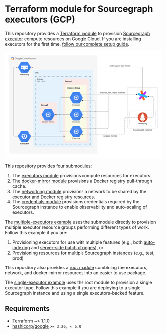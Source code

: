 # Terraform module for Sourcegraph executors (GCP)

This repository provides a [Terraform module](https://learn.hashicorp.com/tutorials/terraform/module-use?in=terraform/modules) to provision [Sourcegraph executor](https://docs.sourcegraph.com/admin/executors) compute resources on Google Cloud. If you are installing executors for the first time, [follow our complete setup guide](https://docs.sourcegraph.com/admin/deploy_executors).

![Infrastructure overview](https://raw.githubusercontent.com/sourcegraph/terraform-google-executors/master/images/infrastructure.png)

This repository provides four submodules:

1. The [executors module](https://registry.terraform.io/modules/sourcegraph/executors/google/0.0.28/submodules/executors) provisions compute resources for executors.
1. The [docker-mirror module](https://registry.terraform.io/modules/sourcegraph/executors/google/0.0.28/submodules/docker-mirror) provisions a Docker registry pull-through cache.
1. The [networking module](https://registry.terraform.io/modules/sourcegraph/executors/google/0.0.28/submodules/networking) provisions a network to be shared by the executor and Docker registry resources.
1. The [credentials module](https://registry.terraform.io/modules/sourcegraph/executors/google/0.0.28/submodules/credentials) provisions credentials required by the Sourcegraph instance to enable observability and auto-scaling of executors.

The [multiple-executors example](https://github.com/sourcegraph/terraform-google-executors/blob/v0.0.28/examples/multiple-executors) uses the submodule directly to provision multiple executor resource groups performing different types of work. Follow this example if you are:

1. Provisioning executors for use with multiple features (e.g., both [auto-indexing](https://docs.sourcegraph.com/code_intelligence/explanations/auto_indexing) and [server-side batch changes](https://docs.sourcegraph.com/batch_changes/explanations/server_side)), or
1. Provisioning resources for multiple Sourcegraph instances (e.g., test, prod)

This repository also provides a [root module](https://registry.terraform.io/modules/sourcegraph/executors/google/0.0.28) combining the executors, network, and docker-mirror resources into an easier to use package.

The [single-executor example](https://github.com/sourcegraph/terraform-google-executors/blob/v0.0.28/examples/single-executor) uses the root module to provision a single executor type. Follow this example if you are deploying to a single Sourcegraph instance and using a single executors-backed feature.

## Requirements

- [Terraform](https://www.terraform.io/) ~> 1.1.0
- [hashicorp/google](https://registry.terraform.io/providers/hashicorp/google) `>= 3.26, < 5.0`
